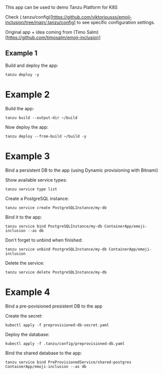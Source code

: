 
This app can be used to demo Tanzu Platform for K8S

Check (.tanzu/config)[https://github.com/viktoriousss/emoji-inclusion/tree/main/.tanzu/config] to see specific configuration settings.

Original app + idea coming from (Timo Salm)[https://github.com/timosalm/emoji-inclusion]

## Example 1

Build and deploy the app:
```
tanzu deploy -y
```

# Example 2

Build the app:
```
tanzu build --output-dir ~/build
```
Now deploy the app:
```
tanzu deploy --from-build ~/build -y
```

# Example 3
Bind a persistent DB to the app (using Dynamic provisioning with Bitnami)

Show available service types:
```
tanzu service type list
```

Create a PostgreSQL instance:
```
tanzu service create PostgreSQLInstance/my-db
```

Bind it to the app:
```
tanzu service bind PostgreSQLInstance/my-db ContainerApp/emoji-inclusion --as db
```

Don't forget to unbind when finished:
```
tanzu service unbind PostgreSQLInstance/my-db ContainerApp/emoji-inclusion
```

Delete the service:
```
tanzu service delete PostgreSQLInstance/my-db
```

# Example 4
Bind a pre-povisioned presistent DB to the app


Create the secret:
```
kubectl apply -f preprovisioned-db-secret.yaml
```

Deploy the database:
```
kubectl apply -f .tanzu/config/preprovisioned-db.yaml
```

Bind the shared database to the app:
```
tanzu service bind PreProvisionedService/shared-postgres ContainerApp/emoji-inclusion --as db
```